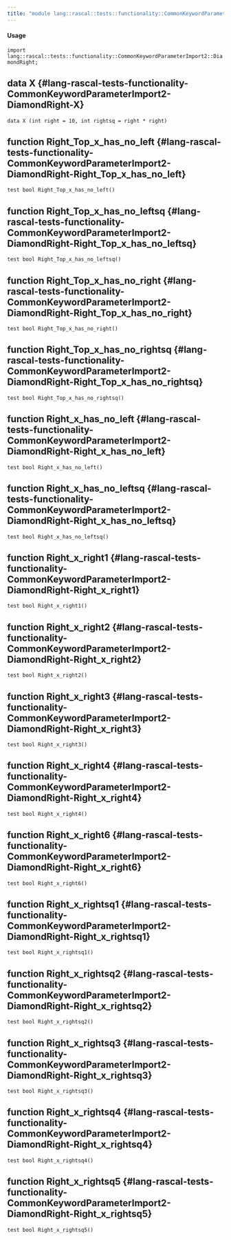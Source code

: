```yaml
---
title: "module lang::rascal::tests::functionality::CommonKeywordParameterImport2::DiamondRight"
---
```


#### Usage

`import lang::rascal::tests::functionality::CommonKeywordParameterImport2::DiamondRight;`


## data X {#lang-rascal-tests-functionality-CommonKeywordParameterImport2-DiamondRight-X}

```rascal
data X (int right = 10, int rightsq = right * right)
```

## function Right_Top_x_has_no_left {#lang-rascal-tests-functionality-CommonKeywordParameterImport2-DiamondRight-Right_Top_x_has_no_left}

```rascal
test bool Right_Top_x_has_no_left()

```

## function Right_Top_x_has_no_leftsq {#lang-rascal-tests-functionality-CommonKeywordParameterImport2-DiamondRight-Right_Top_x_has_no_leftsq}

```rascal
test bool Right_Top_x_has_no_leftsq()

```

## function Right_Top_x_has_no_right {#lang-rascal-tests-functionality-CommonKeywordParameterImport2-DiamondRight-Right_Top_x_has_no_right}

```rascal
test bool Right_Top_x_has_no_right()

```

## function Right_Top_x_has_no_rightsq {#lang-rascal-tests-functionality-CommonKeywordParameterImport2-DiamondRight-Right_Top_x_has_no_rightsq}

```rascal
test bool Right_Top_x_has_no_rightsq()

```

## function Right_x_has_no_left {#lang-rascal-tests-functionality-CommonKeywordParameterImport2-DiamondRight-Right_x_has_no_left}

```rascal
test bool Right_x_has_no_left()

```

## function Right_x_has_no_leftsq {#lang-rascal-tests-functionality-CommonKeywordParameterImport2-DiamondRight-Right_x_has_no_leftsq}

```rascal
test bool Right_x_has_no_leftsq()

```

## function Right_x_right1 {#lang-rascal-tests-functionality-CommonKeywordParameterImport2-DiamondRight-Right_x_right1}

```rascal
test bool Right_x_right1()

```

## function Right_x_right2 {#lang-rascal-tests-functionality-CommonKeywordParameterImport2-DiamondRight-Right_x_right2}

```rascal
test bool Right_x_right2()

```

## function Right_x_right3 {#lang-rascal-tests-functionality-CommonKeywordParameterImport2-DiamondRight-Right_x_right3}

```rascal
test bool Right_x_right3()

```

## function Right_x_right4 {#lang-rascal-tests-functionality-CommonKeywordParameterImport2-DiamondRight-Right_x_right4}

```rascal
test bool Right_x_right4()

```

## function Right_x_right6 {#lang-rascal-tests-functionality-CommonKeywordParameterImport2-DiamondRight-Right_x_right6}

```rascal
test bool Right_x_right6()

```

## function Right_x_rightsq1 {#lang-rascal-tests-functionality-CommonKeywordParameterImport2-DiamondRight-Right_x_rightsq1}

```rascal
test bool Right_x_rightsq1()

```

## function Right_x_rightsq2 {#lang-rascal-tests-functionality-CommonKeywordParameterImport2-DiamondRight-Right_x_rightsq2}

```rascal
test bool Right_x_rightsq2()

```

## function Right_x_rightsq3 {#lang-rascal-tests-functionality-CommonKeywordParameterImport2-DiamondRight-Right_x_rightsq3}

```rascal
test bool Right_x_rightsq3()

```

## function Right_x_rightsq4 {#lang-rascal-tests-functionality-CommonKeywordParameterImport2-DiamondRight-Right_x_rightsq4}

```rascal
test bool Right_x_rightsq4()

```

## function Right_x_rightsq5 {#lang-rascal-tests-functionality-CommonKeywordParameterImport2-DiamondRight-Right_x_rightsq5}

```rascal
test bool Right_x_rightsq5()

```

